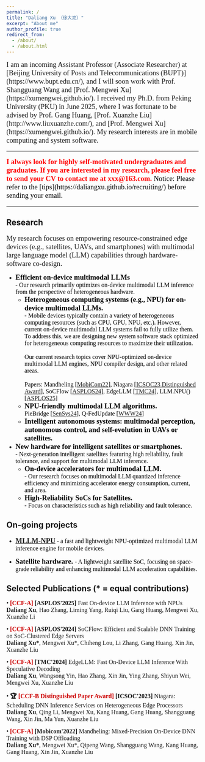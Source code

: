 ```yaml
---
permalink: /
title: "Daliang Xu （徐大亮）"
excerpt: "About me"
author_profile: true
redirect_from: 
  - /about/
  - /about.html
---
```

<span style="font-family: 'Times New Roman', Times, serif; font-size: 14pt;">
I am an incoming Assistant Professor (Associate Researcher) at [Beijing University of Posts and Telecommunications (BUPT)](https://www.bupt.edu.cn/), and I will soon work with Prof. Shangguang Wang and [Prof. Mengwei Xu](https://xumengwei.github.io/).
I received my Ph.D. from Peking University (PKU) in June 2025, where I was fortunate to be advised by Prof. Gang Huang, [Prof. Xuanzhe Liu](http://www.liuxuanzhe.com/), and [Prof. Mengwei Xu](https://xumengwei.github.io/).
My research interests are in mobile computing and system software.
</span>

<hr style="border: none; border-top: 1px solid #ccc; margin: 16px 0;" />

<span style="font-family: 'Times New Roman', Times, serif; color: red; font-weight: bold; font-size: 14pt;">
I always look for highly self-motivated undergraduates and graduates. If you are interested in my research, please feel free to send your CV to contact me at xxx@163.com.
</span>

<span style="font-family: 'Times New Roman', Times, serif; color: black; font-size: 14pt;">
Notice: Please refer to the [tips](https://daliangxu.github.io/recruiting/) before sending your email. 
</span>

<hr style="border: none; border-top: 1px solid #ccc; margin: 16px 0;" />

## Research
<div style="font-family: 'Times New Roman', Times, serif; font-size: 14pt;">
  My research focuses on empowering resource-constrained edge devices (e.g., satellites, UAVs, and smartphones) with multimodal large language model (LLM) capabilities through hardware-software co-design.
</div>
<ul>
  <li>
    <span style="font-weight: bold; font-size: 14pt; color: black; font-family: 'Times New Roman', Times, serif;">
      Efficient on-device multimodal LLMs
    </span>
    <div style="font-size: 12pt; color: black; font-family: 'Times New Roman', Times, serif;">
      - Our research primarily optimizes on-device multimodal LLM inference from the perspective of heterogeneous hardware.
    </div>
    <ul>
      <li>
        <span style="font-weight: bold; font-size: 14pt; color: black; font-family: 'Times New Roman', Times, serif;">
          Heterogeneous computing systems (e.g., NPU) for on-device multimodal LLMs.
        </span>
        <div style="font-size: 12pt; color: black; font-family: 'Times New Roman', Times, serif;">
          - Mobile devices typically contain a variety of heterogeneous computing resources (such as CPU, GPU, NPU, etc.). However, current on-device multimodal LLM systems fail to fully utilize them. To address this, we are designing new system software stack optimized for heterogeneous computing resources to maximize their utilization.
          <br><br>
          Our current research topics cover NPU-optimized on-device multimodal LLM engines, NPU compiler design, and other related areas.
          <br><br>
          Papers:
          Mandheling [<a href="https://dl.acm.org/doi/10.1145/3495243.3560545" target="_blank">MobiCom22</a>],
          Niagara [<a href="https://dl.acm.org/doi/abs/10.1007/978-3-031-48421-6_6" target="_blank">ICSOC23 Distinguished Award</a>],
          SoCFlow [<a href="https://dl.acm.org/doi/10.1145/3617232.3624847" target="_blank">ASPLOS24</a>],
          EdgeLLM [<a href="https://ieeexplore.ieee.org/abstract/document/10812936" target="_blank">TMC24</a>],
          LLM.NPU() [<a href="https://dl.acm.org/doi/10.1145/3669940.3707239" target="_blank">ASPLOS25</a>]
        </div>
      </li>
      <li>
        <span style="font-weight: bold; font-size: 14pt; color: black; font-family: 'Times New Roman', Times, serif;">
          NPU-friendly multimodal LLM algorithms.
        </span>
        <div style="font-size: 12pt; color: black; font-family: 'Times New Roman', Times, serif;">
          PieBridge [<a href="https://dl.acm.org/doi/10.1145/3666025.3699327" target="_blank">SenSys24</a>], Q-FedUpdate [<a href="https://dl.acm.org/doi/10.1145/3589334.3645341" target="_blank">WWW24</a>]
        </div>
      </li>
      <li>
        <span style="font-weight: bold; font-size: 14pt; color: black; font-family: 'Times New Roman', Times, serif;">
          Intelligent autonomous systems: multimodal perception, autonomous control, and self-evolution in UAVs or satellites.
        </span>
      </li>
    </ul>
  </li>
  <li>
    <span style="font-weight: bold; font-size: 14pt; color: black; font-family: 'Times New Roman', Times, serif;">
      New hardware for intelligent satellites or smartphones.
    </span>
    <div style="font-size: 12pt; color: black; font-family: 'Times New Roman', Times, serif;">
      - Next-generation intelligent satellites featuring high reliability, fault tolerance, and support for multimodal LLM inference.
    </div>
    <ul>
      <li>
        <span style="font-weight: bold; font-size: 14pt; color: black; font-family: 'Times New Roman', Times, serif;">
          On-device accelerators for multimodal LLM.
        </span>
        <div style="font-size: 12pt; color: black; font-family: 'Times New Roman', Times, serif;">
          - Our research focuses on multimodal LLM quantized inference efficiency and minimizing accelerator energy consumption, current, and area.
        </div>
      </li>
      <li>
        <span style="font-weight: bold; font-size: 14pt; color: black; font-family: 'Times New Roman', Times, serif;">
          High-Reliability SoCs for Satellites.
        </span>
        <div style="font-size: 12pt; color: black; font-family: 'Times New Roman', Times, serif;">
          - Focus on characteristics such as high reliability and fault tolerance.
        </div>
      </li>
    </ul>
  </li>
</ul>



## On-going projects
- <span style="font-family: 'Times New Roman', Times, serif; color: black; font-weight: bold; font-size: 14pt;">[MLLM-NPU](https://github.com/UbiquitousLearning/mllm)</span>
<span style="font-family: 'Times New Roman', Times, serif; color: black; font-size: 12pt;"> - 
  a fast and lightweight NPU-optimized multimodal LLM inference engine for mobile devices.
  </span>


- <span style="font-family: 'Times New Roman', Times, serif; color: black; font-weight: bold; font-size: 14pt;">Satellite hardware. </span>
<span style="font-family: 'Times New Roman', Times, serif; color: black; font-size: 12pt;"> - 
  A lightweight satellite SoC, focusing on space-grade reliability and enhancing multimodal LLM acceleration capabilities.
  </span>


## Selected Publications (* = equal contributions)
<div style="font-family: 'Times New Roman', Times, serif; font-size: 16px;">

<div style="margin-bottom: 14px;">
• <b><span style="color: #c00;">[CCF-A]</span></b> <b>[ASPLOS'2025]</b> Fast On-device LLM Inference with NPUs <br>
<b>Daliang Xu</b>, Hao Zhang, Liming Yang, Ruiqi Liu, Gang Huang, Mengwei Xu, Xuanzhe Li
</div>

<div style="margin-bottom: 14px;">
• <b><span style="color: #c00;">[CCF-A]</span></b> <b>[ASPLOS'2024]</b> SoCFlow: Efficient and Scalable DNN Training on SoC-Clustered Edge Servers <br>
<b>Daliang Xu*</b>, Mengwei Xu*, Chiheng Lou, Li Zhang, Gang Huang, Xin Jin, Xuanzhe Liu
</div>

<div style="margin-bottom: 14px;">
• <b><span style="color: #c00;">[CCF-A]</span></b> <b>[TMC'2024]</b> EdgeLLM: Fast On-Device LLM Inference With Speculative Decoding <br>
<b>Daliang Xu</b>, Wangsong Yin, Hao Zhang, Xin Jin, Ying Zhang, Shiyun Wei, Mengwei Xu, Xuanzhe Liu
</div>

<div style="margin-bottom: 14px;">
• <b> 🏆 <span style="color: #c00;">[CCF-B Distinguished Paper Award]</span></b> <b>[ICSOC'2023]</b> Niagara: Scheduling DNN Inference Services on Heterogeneous Edge Processors  <br>
<b>Daliang Xu</b>, Qing Li, Mengwei Xu, Kang Huang, Gang Huang, Shangguang Wang, Xin Jin, Ma Yun, Xuanzhe Liu
</div>

<div style="margin-bottom: 14px;">
• <b><span style="color: #c00;">[CCF-A]</span></b> <b>[Mobicom'2022]</b> Mandheling: Mixed-Precision On-Device DNN Training with DSP Offloading <br>
<b>Daliang Xu*</b>, Mengwei Xu*, Qipeng Wang, Shangguang Wang, Kang Huang, Gang Huang, Xin Jin, Xuanzhe Liu
</div>

</div>



<!-- This is the front page of a website that is powered by the [academicpages template](https://github.com/academicpages/academicpages.github.io) and hosted on GitHub pages. [GitHub pages](https://pages.github.com) is a free service in which websites are built and hosted from code and data stored in a GitHub repository, automatically updating when a new commit is made to the respository. This template was forked from the [Minimal Mistakes Jekyll Theme](https://mmistakes.github.io/minimal-mistakes/) created by Michael Rose, and then extended to support the kinds of content that academics have: publications, talks, teaching, a portfolio, blog posts, and a dynamically-generated CV. You can fork [this repository](https://github.com/academicpages/academicpages.github.io) right now, modify the configuration and markdown files, add your own PDFs and other content, and have your own site for free, with no ads! An older version of this template powers my own personal website at [stuartgeiger.com](http://stuartgeiger.com), which uses [this Github repository](https://github.com/staeiou/staeiou.github.io).

A data-driven personal website
======
Like many other Jekyll-based GitHub Pages templates, academicpages makes you separate the website's content from its form. The content & metadata of your website are in structured markdown files, while various other files constitute the theme, specifying how to transform that content & metadata into HTML pages. You keep these various markdown (.md), YAML (.yml), HTML, and CSS files in a public GitHub repository. Each time you commit and push an update to the repository, the [GitHub pages](https://pages.github.com/) service creates static HTML pages based on these files, which are hosted on GitHub's servers free of charge.

Many of the features of dynamic content management systems (like Wordpress) can be achieved in this fashion, using a fraction of the computational resources and with far less vulnerability to hacking and DDoSing. You can also modify the theme to your heart's content without touching the content of your site. If you get to a point where you've broken something in Jekyll/HTML/CSS beyond repair, your markdown files describing your talks, publications, etc. are safe. You can rollback the changes or even delete the repository and start over -- just be sure to save the markdown files! Finally, you can also write scripts that process the structured data on the site, such as [this one](https://github.com/academicpages/academicpages.github.io/blob/master/talkmap.ipynb) that analyzes metadata in pages about talks to display [a map of every location you've given a talk](https://academicpages.github.io/talkmap.html).

Getting started
======
1. Register a GitHub account if you don't have one and confirm your e-mail (required!)
1. Fork [this repository](https://github.com/academicpages/academicpages.github.io) by clicking the "fork" button in the top right. 
1. Go to the repository's settings (rightmost item in the tabs that start with "Code", should be below "Unwatch"). Rename the repository "[your GitHub username].github.io", which will also be your website's URL.
1. Set site-wide configuration and create content & metadata (see below -- also see [this set of diffs](http://archive.is/3TPas) showing what files were changed to set up [an example site](https://getorg-testacct.github.io) for a user with the username "getorg-testacct")
1. Upload any files (like PDFs, .zip files, etc.) to the files/ directory. They will appear at https://[your GitHub username].github.io/files/example.pdf.  
1. Check status by going to the repository settings, in the "GitHub pages" section

Site-wide configuration
------
The main configuration file for the site is in the base directory in [_config.yml](https://github.com/academicpages/academicpages.github.io/blob/master/_config.yml), which defines the content in the sidebars and other site-wide features. You will need to replace the default variables with ones about yourself and your site's github repository. The configuration file for the top menu is in [_data/navigation.yml](https://github.com/academicpages/academicpages.github.io/blob/master/_data/navigation.yml). For example, if you don't have a portfolio or blog posts, you can remove those items from that navigation.yml file to remove them from the header. 

Create content & metadata
------
For site content, there is one markdown file for each type of content, which are stored in directories like _publications, _talks, _posts, _teaching, or _pages. For example, each talk is a markdown file in the [_talks directory](https://github.com/academicpages/academicpages.github.io/tree/master/_talks). At the top of each markdown file is structured data in YAML about the talk, which the theme will parse to do lots of cool stuff. The same structured data about a talk is used to generate the list of talks on the [Talks page](https://academicpages.github.io/talks), each [individual page](https://academicpages.github.io/talks/2012-03-01-talk-1) for specific talks, the talks section for the [CV page](https://academicpages.github.io/cv), and the [map of places you've given a talk](https://academicpages.github.io/talkmap.html) (if you run this [python file](https://github.com/academicpages/academicpages.github.io/blob/master/talkmap.py) or [Jupyter notebook](https://github.com/academicpages/academicpages.github.io/blob/master/talkmap.ipynb), which creates the HTML for the map based on the contents of the _talks directory).

**Markdown generator**

I have also created [a set of Jupyter notebooks](https://github.com/academicpages/academicpages.github.io/tree/master/markdown_generator
) that converts a CSV containing structured data about talks or presentations into individual markdown files that will be properly formatted for the academicpages template. The sample CSVs in that directory are the ones I used to create my own personal website at stuartgeiger.com. My usual workflow is that I keep a spreadsheet of my publications and talks, then run the code in these notebooks to generate the markdown files, then commit and push them to the GitHub repository.

How to edit your site's GitHub repository
------
Many people use a git client to create files on their local computer and then push them to GitHub's servers. If you are not familiar with git, you can directly edit these configuration and markdown files directly in the github.com interface. Navigate to a file (like [this one](https://github.com/academicpages/academicpages.github.io/blob/master/_talks/2012-03-01-talk-1.md) and click the pencil icon in the top right of the content preview (to the right of the "Raw | Blame | History" buttons). You can delete a file by clicking the trashcan icon to the right of the pencil icon. You can also create new files or upload files by navigating to a directory and clicking the "Create new file" or "Upload files" buttons. 

Example: editing a markdown file for a talk
![Editing a markdown file for a talk](/images/editing-talk.png)

For more info
------
More info about configuring academicpages can be found in [the guide](https://academicpages.github.io/markdown/). The [guides for the Minimal Mistakes theme](https://mmistakes.github.io/minimal-mistakes/docs/configuration/) (which this theme was forked from) might also be helpful. -->
